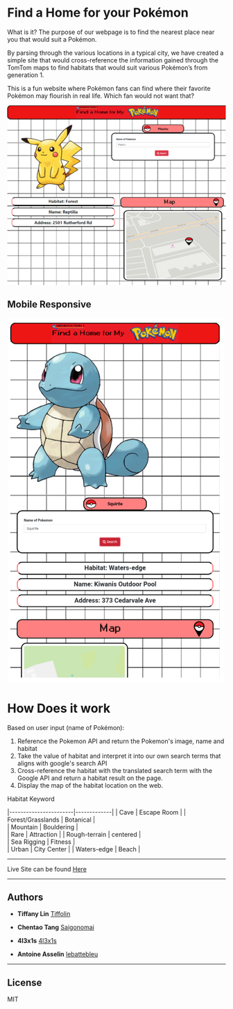 # Find a Home for your Pokémon

What is it?
The purpose of our webpage is to find the nearest place near you that would suit a Pokémon.

By parsing through the various locations in a typical city, we have created a simple site that would cross-reference the information gained through the TomTom maps to find habitats that would suit various Pokémon’s from generation 1.

This is a fun website where Pokémon fans can find where their favorite Pokémon may flourish in real life. Which fan would not want that?

![](screenshot/1.PNG)      

## Mobile Responsive
![](screenshot/2.PNG)      


# How Does it work
Based on user input (name of Pokémon):

1. Reference the Pokemon API and return the Pokemon's image, name and habitat
2. Take the value of habitat and interpret it into our own search terms that aligns with google's search API
3. Cross-reference the habitat with the translated search term with the Google API and return a habitat result on the page.
4. Display the map of the habitat location on the web.

Habitat	Keyword

|-----------------------|-------------| 
| Cave                  | Escape Room |
| Forest/Grasslands     | Botanical   |   
| Mountain              | Bouldering  |  
| Rare                  | Attraction  |
| Rough-terrain         | centered    |   
| Sea	Rigging         | Fitness     |  
| Urban                 | City Center |
| Waters-edge           | Beach       |   


---

Live Site can be found [Here](https://tiffolin.github.io/Find-a-Home-for-my-Pokemon/)

---
## Authors
* **Tiffany Lin**         [Tiffolin](https://github.com/Tiffolin)

* **Chentao Tang**        [Saigonomai](https://github.com/Saigonomai)
* **4l3x1s**              [4l3x1s](4l3x1s)
* **Antoine Asselin**     [lebattebleu](https://github.com/Tiffolin)

---
## License
MIT
